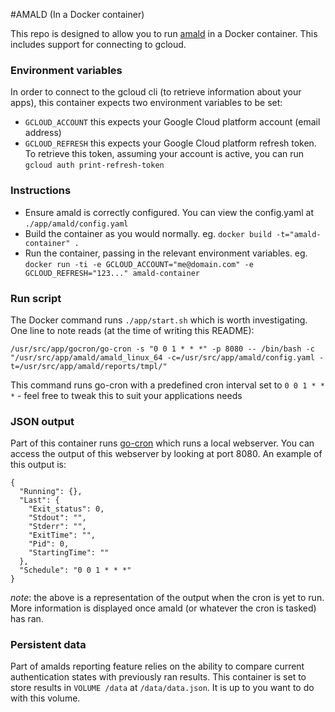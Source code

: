 #AMALD (In a Docker container)

This repo is designed to allow you to run [amald](https://github.com/pemcconnell/amald) in a Docker container. This includes support for connecting to gcloud.

### Environment variables
In order to connect to the gcloud cli (to retrieve information about your apps), this container expects two environment variables to be set:

- `GCLOUD_ACCOUNT` this expects your Google Cloud platform account (email address)
- `GCLOUD_REFRESH` this expects your Google Cloud platform refresh token. To retrieve this token, assuming your account is active, you can run `gcloud auth print-refresh-token`

### Instructions
- Ensure amald is correctly configured. You can view the config.yaml at `./app/amald/config.yaml`
- Build the container as you would normally. eg. `docker build -t="amald-container" .`
- Run the container, passing in the relevant environment variables. eg. `docker run -ti -e GCLOUD_ACCOUNT="me@domain.com" -e GCLOUD_REFRESH="123..." amald-container`

### Run script
The Docker command runs `./app/start.sh` which is worth investigating. One line to note reads (at the time of writing this README):

`/usr/src/app/gocron/go-cron -s "0 0 1 * * *" -p 8080 -- /bin/bash -c "/usr/src/app/amald/amald_linux_64 -c=/usr/src/app/amald/config.yaml -t=/usr/src/app/amald/reports/tmpl/"`

This command runs go-cron with a predefined cron interval set to `0 0 1 * * *` - feel free to tweak this to suit your applications needs

### JSON output
Part of this container runs [go-cron](https://github.com/robfig/cron) which runs a local webserver. You can access the output of this webserver by looking at port 8080. An example of this output is:

```
{
  "Running": {},
  "Last": {
    "Exit_status": 0,
    "Stdout": "",
    "Stderr": "",
    "ExitTime": "",
    "Pid": 0,
    "StartingTime": ""
  },
  "Schedule": "0 0 1 * * *"
}
```

_note_: the above is a representation of the output when the cron is yet to run. More information is displayed once amald (or whatever the cron is tasked) has ran.

### Persistent data
Part of amalds reporting feature relies on the ability to compare current authentication states with previously ran results. This container is set to store results in `VOLUME /data` at `/data/data.json`. It is up to you want to do with this volume.